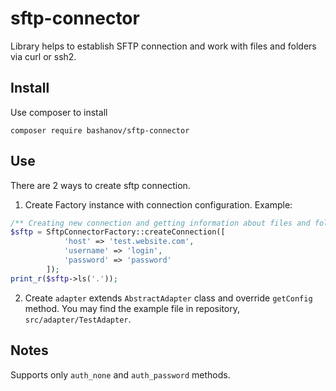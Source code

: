 # sftp-connector
Library helps to establish SFTP connection and work with files and folders via curl or ssh2.

## Install
Use composer to install
```
composer require bashanov/sftp-connector
```

## Use
There are 2 ways to create sftp connection.
1. Create Factory instance with connection configuration. Example:
```php
/** Creating new connection and getting information about files and folders in current directory */
$sftp = SftpConnectorFactory::createConnection([
            'host' => 'test.website.com',
            'username' => 'login',
            'password' => 'password'
        ]);
print_r($sftp->ls('.'));  
```
2. Create `adapter` extends `AbstractAdapter` class and override `getConfig` method. You may find the example file in repository, `src/adapter/TestAdapter`.


## Notes
Supports only `auth_none` and `auth_password` methods.

